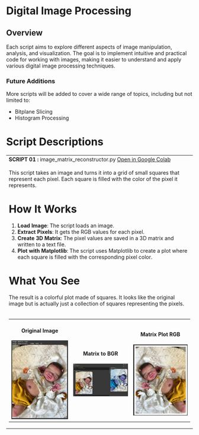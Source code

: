 # Digital Image Processing

## Overview
Each script aims to explore different aspects of image manipulation, analysis, and visualization. The goal is to implement intuitive and practical code for working with images, making it easier to understand and apply various digital image processing techniques.

### Future Additions
More scripts will be added to cover a wide range of topics, including but not limited to:
- Bitplane Slicing
- Histogram Processing




# Script Descriptions

<table>
    <tr>
        <td><strong>SCRIPT 01 : </strong> image_matrix_reconstructor.py <a href='https://colab.research.google.com/drive/1RF9uR73bFuCAIsSWO4bba_fM9BDCrJo0?usp=sharing' >Open in Google Colab</a> </td>
    </tr>
    <tr>
        <td>

This script takes an image and turns it into a grid of small squares that represent each pixel. Each square is filled with the color of the pixel it represents.

# How It Works
1. **Load Image**: The script loads an image.
2. **Extract Pixels**: It gets the RGB values for each pixel.
3. **Create 3D Matrix**: The pixel values are saved in a 3D matrix and written to a text file.
4. **Plot with Matplotlib**: The script uses Matplotlib to create a plot where each square is filled with the corresponding pixel color.

# What You See
The result is a colorful plot made of squares. It looks like the original image but is actually just a collection of squares representing the pixels.
</td>
    </tr>
    <tr>
        <td>
            <table>
                <tr>
                    <td style="text-align: center;">
                        <h4>Original Image</h4>
                        <img src="/result_images/original_image.png" alt="Image 1" style="width: 300px;">
                    </td>
                    <td style="text-align: center;">
                        <h4>Matrix to BGR</h4>
                        <img src="/result_images/matrix_to_bgr.png" alt="Image 2" style="width: 300px;">
                    </td>
                    <td style="text-align: center;">
                        <h4>Matrix Plot RGB</h4>
                        <img src="/result_images/matrix_plot_rgb.png" alt="Image 3" style="width: 300px;">
                    </td>
                </tr>
            </table>
        </td>
    </tr>
</table>

